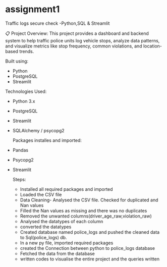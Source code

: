 # assignment1
Traffic logs secure check -Python,SQL & Streamlit

📋 Project Overview:
This project provides a dashboard and backend system to help traffic police units log vehicle stops, analyze data patterns, and visualize metrics like stop frequency, common violations, and location-based trends.

Built using:

- Python
- PostgreSQL 
- Streamlit


Technologies Used:

- Python 3.x
- PostgreSQL
- Streamlit
- SQLAlchemy / psycopg2

  Packages installes and imported:
- Pandas
- Psycopg2
- Streamlit

  Steps:
  - Installed all required packages and imported
  - Loaded the CSV file
  - Data Cleaning- Analysed the CSV file. Checked for duplicated and Nan values
  - Filled the Nan values as missing and there was no duplicates
  - Removed the unwanted columns(driver_age_raw,violation_raw)
  - Analysed the datatypes of each column
  - converted the datatypes
  - Created database named police_logs and pushed the cleaned data to Sql(police_logs) db.
  - In a new py file, imported required packages
  - created the Connection between python to police_logs database
  - Fetched the data from the database
  - written codes to visualise the entire project and the queries written
